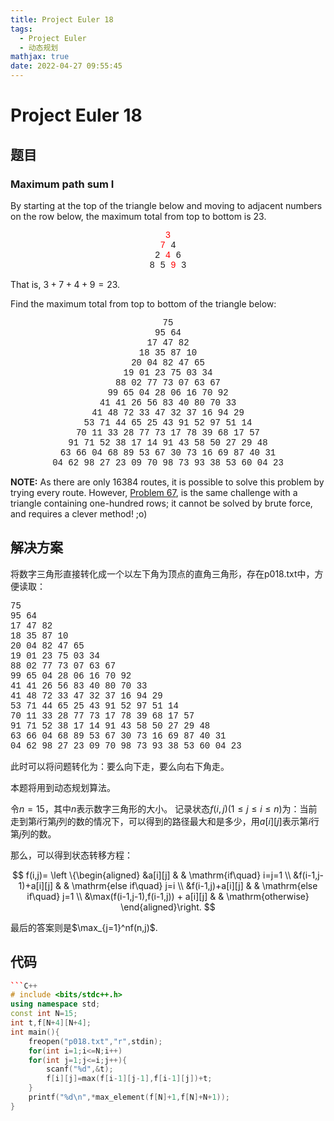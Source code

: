 ```yaml
---
title: Project Euler 18
tags:
  - Project Euler
  - 动态规划
mathjax: true
date: 2022-04-27 09:55:45
---
```


<escape><!-- more --></escape>
# Project Euler 18 
## 题目
### Maximum path sum I

By starting at the top of the triangle below and moving to adjacent numbers on the row below, the maximum total from top to bottom is $23$.
<center style="font-family:'Courier New',monospace;">
<font color=red>3</font><br/>
<font color=red>7</font> 4<br/>
2 <font color=red>4</font> 6<br/>
8 5 <font color=red>9</font> 3<br/>
</center>

That is, $3 + 7 + 4 + 9 = 23$.

Find the maximum total from top to bottom of the triangle below:
<center style="font-family:'Courier New',monospace;">
75<br />
95 64<br />
17 47 82<br />
18 35 87 10<br />
20 04 82 47 65<br />
19 01 23 75 03 34<br />
88 02 77 73 07 63 67<br />
99 65 04 28 06 16 70 92<br />
41 41 26 56 83 40 80 70 33<br />
41 48 72 33 47 32 37 16 94 29<br />
53 71 44 65 25 43 91 52 97 51 14<br />
70 11 33 28 77 73 17 78 39 68 17 57<br />
91 71 52 38 17 14 91 43 58 50 27 29 48<br />
63 66 04 68 89 53 67 30 73 16 69 87 40 31<br />
04 62 98 27 23 09 70 98 73 93 38 53 60 04 23<br />
</center>

**NOTE:** As there are only $16384$ routes, it is possible to solve this problem by trying every route. However, <a href="/67">Problem 67</a>, is the same challenge with a triangle containing one-hundred rows; it cannot be solved by brute force, and requires a clever method! ;o)

## 解决方案

将数字三角形直接转化成一个以左下角为顶点的直角三角形，存在p018.txt中，方便读取：

<left style="font-family:'Courier New',monospace;">
75<br />
95 64<br />
17 47 82<br />
18 35 87 10<br />
20 04 82 47 65<br />
19 01 23 75 03 34<br />
88 02 77 73 07 63 67<br />
99 65 04 28 06 16 70 92<br />
41 41 26 56 83 40 80 70 33<br />
41 48 72 33 47 32 37 16 94 29<br />
53 71 44 65 25 43 91 52 97 51 14<br />
70 11 33 28 77 73 17 78 39 68 17 57<br />
91 71 52 38 17 14 91 43 58 50 27 29 48<br />
63 66 04 68 89 53 67 30 73 16 69 87 40 31<br />
04 62 98 27 23 09 70 98 73 93 38 53 60 04 23<br />
</left>

此时可以将问题转化为：要么向下走，要么向右下角走。

本题将用到动态规划算法。

令$n=15$，其中$n$表示数字三角形的大小。
记录状态$f(i,j)(1\leq j\leq i\leq n)$为：当前走到第$i$行第$j$列的数的情况下，可以得到的路径最大和是多少，用$a[i][j]$表示第$i$行第$j$列的数。

那么，可以得到状态转移方程：

$$
f(i,j)= 
\left \{\begin{aligned}
  &a[i][j]  & & \mathrm{if\quad} i=j=1 \\
  &f(i-1,j-1)+a[i][j] & & \mathrm{else if\quad} j=i \\
  &f(i-1,j)+a[i][j] & & \mathrm{else if\quad} j=1 \\
  &\max(f(i-1,j-1),f(i-1,j)) + a[i][j] & & \mathrm{otherwise}
\end{aligned}\right.
$$

最后的答案则是$\max_{j=1}^nf(n,j)$.

## 代码

```C++
```C++
# include <bits/stdc++.h>
using namespace std;
const int N=15;
int t,f[N+4][N+4];
int main(){
    freopen("p018.txt","r",stdin);
    for(int i=1;i<=N;i++)
    for(int j=1;j<=i;j++){
        scanf("%d",&t);
        f[i][j]=max(f[i-1][j-1],f[i-1][j])+t;
    }
    printf("%d\n",*max_element(f[N]+1,f[N]+N+1));
}
```